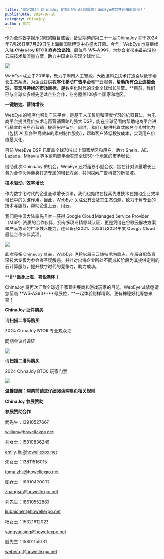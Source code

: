 ```yaml
---
title: "锁定2024 ChinaJoy BTOB W5-A393展位！WebEye邀您共赴精彩盛会！"
publishDate: 2024-07-10
category: chinajoy
author: 莱尔
---
```


作为全球数字娱乐领域的瞩目盛会，备受期待的第二十一届 ChinaJoy 将于2024年7月26日至7月29日在上海新国际博览中心盛大开幕。今年，WebEye 也将继续入驻 **ChinaJoy BTOB** **商务洽谈馆**，展位号 **W5-A393**，为参会者带来最前沿的云端技术和流量方案，助力中国企业实现全球增长。

![](https://ec-net-1251389766.cos.ap-shanghai.myqcloud.com/wp-content/uploads/2024/07/20240710232228236.png)

WebEye 成立于2015年，致力于利用人工智能、大数据和云技术打造全球数字增长生态系统，为企业提供**程序化移动广告平台**和**云服务，**帮助所有企业连接全球，实现可持续的市场目标，是**数字化时代的企业全球增长引擎。**目前，我们已与全球众多领先游戏企业合作，业务覆盖100多个国家和地区。

**一键触达，营销增长**

WebEye 的程序化移动广告平台，是基于人工智能和深度学习的机器算法，为电商平台提供竞价技术与再营销策略的强大 DSP，能在全球范围内帮助电商平台进行精准的用户再营销，提高用户留存。同时，我们还提供托管式服务与素材能力（包括 AI 及各种高效率的素材制作服务），帮助客户降低投放成本，实现用户价值最大化。

目前 WebEye DSP 已覆盖全球70%以上国家地区和用户，助力 Shein、AE、Lazada、Miravia 等多家电商平台实现全球50+个地区的市场增长。

借助此次 ChinaJoy 的机会，WebEye 还将组织小型会议，旨在针对流量增长业务为合作伙伴量身打造专属的增长方案，共同探索广告科技的新领域。

**技术驱动，效率增长**

作为数字化时代的企业全球增长引擎，我们也始终在探索先进技术在推动企业效率增长中的关键作用。因此，WebEye 关注公有云及其生态资源，致力于用专业的技术与服务，帮助企业上云、用云。

我们是中国大陆率先且唯一获得 Google Cloud Managed Service Provider（MSP）资质的合作伙伴，拥有多项专精领域认证，更是凭借在谷歌云解决方案和产品方面的广泛技术能力，连续斩获2021、2023及2024年度 Google Cloud 最佳合作伙伴奖项。

![](https://ec-net-1251389766.cos.ap-shanghai.myqcloud.com/wp-content/uploads/2024/07/20240710232232820.png)

此次亮相 ChinaJoy 盛会，WebEye 也将以展示云端技术为重点，在展台配备资深技术专家为参会者答疑解惑，并针对出海企业所处不同成长阶段为其提供定制的云计算服务，提升数字时代的竞争力，助力成功。

**📍****重逢上海，喜悦满怀！**

ChinaJoy 将再次汇聚全球近千家顶尖展商和游戏玩家的目光。WebEye 诚挚邀请您莅临 **W5-A393****号展位，**一起体验别样精彩，更有神秘好礼等您来拿！

**ChinaJoy** **证件购买**

  
请**扫描二维码购买**

2024 ChinaJoy BTOB 专业观众证

同期会议听课证

![](https://ec-net-1251389766.cos.ap-shanghai.myqcloud.com/wp-content/uploads/2024/07/20240710232235719.png)

请**扫描二维码购买**

2024 ChinaJoy BTOC 玩家门票

![](https://ec-net-1251389766.cos.ap-shanghai.myqcloud.com/wp-content/uploads/2024/07/20240710232237625.png)

**温馨提醒：购票前请您仔细阅读购票页相关规则**  
  
  

**ChinaJoy** **参展赞助**

**参展赞助合作**

武先生：13910527667

[william@howellexpo.net](mailto:william@howellexpo.net)

刘女士：15810836246

[emily\_liu@howellexpo.net](mailto:emily_liu@howellexpo.net)

朱女士：13811516015

[toma.zhu@howellexpo.net](mailto:toma.zhu@howellexpo.net)

张女士：18810420832

[zhangsui@howellexpo.net](mailto:zhangsui@howellexpo.net)

刘先生：18610552880

[liubaichen@howellexpo.net](mailto:liubaichen@howellexpo.net)

杨女士：15321612022

[yangyanping@howellexpo.net](mailto:yangyanping@howellexpo.net)

戚先生：15801155131

weber.qi@howellexpo.net
